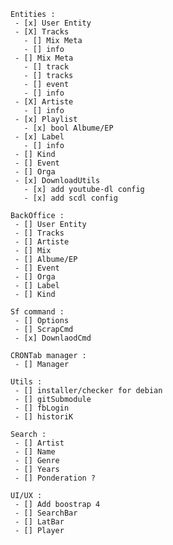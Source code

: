 
    Entities :
     - [x] User Entity
     - [X] Tracks
       - [] Mix Meta
       - [] info
     - [] Mix Meta
       - [] track
       - [] tracks
       - [] event
       - [] info
     - [X] Artiste
       - [] info
     - [x] Playlist
       - [x] bool Albume/EP
     - [x] Label
       - [] info
     - [] Kind
     - [] Event
     - [] Orga
     - [x] DownloadUtils
       - [x] add youtube-dl config
       - [x] add scdl config

    BackOffice :
     - [] User Entity
     - [] Tracks
     - [] Artiste
     - [] Mix
     - [] Albume/EP
     - [] Event
     - [] Orga
     - [] Label
     - [] Kind

    Sf command :
     - [] Options
     - [] ScrapCmd
     - [x] DownlaodCmd

    CRONTab manager :
     - [] Manager

    Utils :
     - [] installer/checker for debian
     - [] gitSubmodule
     - [] fbLogin
     - [] historiK

    Search :
     - [] Artist
     - [] Name
     - [] Genre
     - [] Years
     - [] Ponderation ?

    UI/UX :
     - [] Add boostrap 4
     - [] SearchBar
     - [] LatBar
     - [] Player
